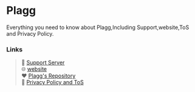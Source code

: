 # Plagg


Everything you need to know about Plagg,Including Support,website,ToS and Privacy Policy.

  

 ### Links 

  

 > 💬 [Support Server](https://discord.gg/dEVMMBJrgZ)\
 > 🌐 [website](https://plagg.tk)\
 > ❤ [Plagg's Repository](https://github.com/MoizTareen/Plagg)\
 > 🧐 [Privacy Policy and ToS](./Policy.md)
